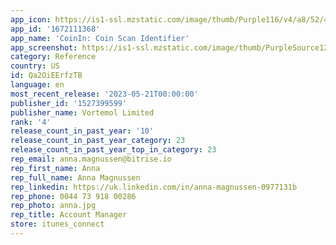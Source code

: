 ```yaml
---
app_icon: https://is1-ssl.mzstatic.com/image/thumb/Purple116/v4/a8/52/43/a8524301-48d4-c990-16c5-04d5aff37aba/AppIcon-0-1x_U007epad-0-85-220.png/1024x1024bb.png
app_id: '1672111368'
app_name: 'CoinIn: Coin Scan Identifier'
app_screenshot: https://is1-ssl.mzstatic.com/image/thumb/PurpleSource126/v4/0b/b5/d7/0bb5d749-ad63-52c0-0786-f792d61b43d1/d0462a79-54de-4ff3-aff7-ef0335c089b2_identify_rare_and_foreign_coins.png/1242x2688bb.png
category: Reference
country: US
id: Qa2OiEErfzTB
language: en
most_recent_release: '2023-05-21T00:00:00'
publisher_id: '1527399599'
publisher_name: Vortemol Limited
rank: '4'
release_count_in_past_year: '10'
release_count_in_past_year_category: 23
release_count_in_past_year_top_in_category: 23
rep_email: anna.magnussen@bitrise.io
rep_first_name: Anna
rep_full_name: Anna Magnussen
rep_linkedin: https://uk.linkedin.com/in/anna-magnussen-0977131b
rep_phone: 0044 73 918 00286
rep_photo: anna.jpg
rep_title: Account Manager
store: itunes_connect
---
```

